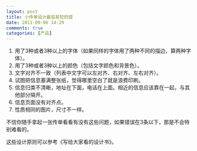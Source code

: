 ```yaml
---
layout: post
title: 小传单设计最容易犯的错
date: 2011-09-06 14:29
comments: true
categories: [产品]
---
```

<ol>
	<li>用了3种或者3种以上的字体（如果同样的字体用了两种不同的描边，算两种字体）。</li>
	<li>用了3种或者3种以上的颜色（包括文字颜色和背景色）。</li>
	<li>文字对齐不一致（列表中文字可以左对齐、右对齐、左右对齐）。</li>
	<li>试图把信息塞满整张纸，觉得哪里空白了就是浪费印刷。</li>
	<li>信息归类不清晰，地址在下面，电话在上面。相近的信息应该靠在一起，与其他部分隔开。</li>
	<li>信息页面没有对齐点。</li>
	<li>性质相同的图片，尺寸不一样。</li></ol>
不信你随手拿起一张传单看看有没有这些问题，如果错误在3条以下，那是不会特别难看的。

这些设计原则可以参考《写给大家看的设计书》。

